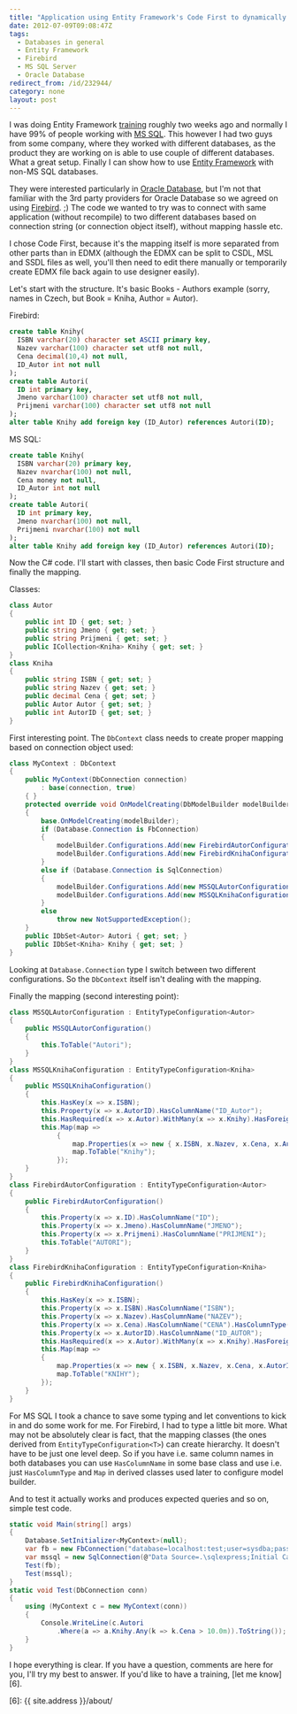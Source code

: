 ```yaml
---
title: "Application using Entity Framework's Code First to dynamically connect to two different databases"
date: 2012-07-09T09:08:47Z
tags:
  - Databases in general
  - Entity Framework
  - Firebird
  - MS SQL Server
  - Oracle Database
redirect_from: /id/232944/
category: none
layout: post
---
```

I was doing Entity Framework [training][1] roughly two weeks ago and normally I have 99% of people working with [MS SQL][2]. This however I had two guys from some company, where they worked with different databases, as the product they are working on is able to use couple of different databases. What a great setup. Finally I can show how to use [Entity Framework][3] with non-MS SQL databases.

They were interested particularly in [Oracle Database][4], but I'm not that familiar with the 3rd party providers for Oracle Database so we agreed on using [Firebird][5]. ;) The code we wanted to try was to connect with same application (without recompile) to two different databases based on connection string (or connection object itself), without mapping hassle etc.

I chose Code First, because it's the mapping itself is more separated from other parts than in EDMX (although the EDMX can be split to CSDL, MSL and SSDL files as well, you'll then need to edit there manually or temporarily create EDMX file back again to use designer easily).

Let's start with the structure. It's basic Books - Authors example (sorry, names in Czech, but Book = Kniha, Author = Autor).

Firebird:

```sql
create table Knihy(
  ISBN varchar(20) character set ASCII primary key,
  Nazev varchar(100) character set utf8 not null,
  Cena decimal(10,4) not null,
  ID_Autor int not null
);
create table Autori(
  ID int primary key,
  Jmeno varchar(100) character set utf8 not null,
  Prijmeni varchar(100) character set utf8 not null
);
alter table Knihy add foreign key (ID_Autor) references Autori(ID);
```

MS SQL:

```sql
create table Knihy(
  ISBN varchar(20) primary key,
  Nazev nvarchar(100) not null,
  Cena money not null,
  ID_Autor int not null
);
create table Autori(
  ID int primary key,
  Jmeno nvarchar(100) not null,
  Prijmeni nvarchar(100) not null
);
alter table Knihy add foreign key (ID_Autor) references Autori(ID);
```

Now the C# code. I'll start with classes, then basic Code First structure and finally the mapping.

Classes:

```csharp
class Autor
{
	public int ID { get; set; }
	public string Jmeno { get; set; }
	public string Prijmeni { get; set; }
	public ICollection<Kniha> Knihy { get; set; }
}
class Kniha
{
	public string ISBN { get; set; }
	public string Nazev { get; set; }
	public decimal Cena { get; set; }
	public Autor Autor { get; set; }
	public int AutorID { get; set; }
}
```

First interesting point. The `DbContext` class needs to create proper mapping based on connection object used:

```csharp
class MyContext : DbContext
{
	public MyContext(DbConnection connection)
		: base(connection, true)
	{ }
	protected override void OnModelCreating(DbModelBuilder modelBuilder)
	{
		base.OnModelCreating(modelBuilder);
		if (Database.Connection is FbConnection)
		{
			modelBuilder.Configurations.Add(new FirebirdAutorConfiguration());
			modelBuilder.Configurations.Add(new FirebirdKnihaConfiguration());
		}
		else if (Database.Connection is SqlConnection)
		{
			modelBuilder.Configurations.Add(new MSSQLAutorConfiguration());
			modelBuilder.Configurations.Add(new MSSQLKnihaConfiguration());
		}
		else
			throw new NotSupportedException();
	}
	public IDbSet<Autor> Autori { get; set; }
	public IDbSet<Kniha> Knihy { get; set; }
}
```

Looking at `Database.Connection` type I switch between two different configurations. So the `DbContext` itself isn't dealing with the mapping.

Finally the mapping (second interesting point):

```csharp
class MSSQLAutorConfiguration : EntityTypeConfiguration<Autor>
{
	public MSSQLAutorConfiguration()
	{
		this.ToTable("Autori");
	}
}
class MSSQLKnihaConfiguration : EntityTypeConfiguration<Kniha>
{
	public MSSQLKnihaConfiguration()
	{
		this.HasKey(x => x.ISBN);
		this.Property(x => x.AutorID).HasColumnName("ID_Autor");
		this.HasRequired(x => x.Autor).WithMany(x => x.Knihy).HasForeignKey(x => x.AutorID).WillCascadeOnDelete(false);
		this.Map(map =>
			{
				map.Properties(x => new { x.ISBN, x.Nazev, x.Cena, x.AutorID });
				map.ToTable("Knihy");
			});
	}
}
class FirebirdAutorConfiguration : EntityTypeConfiguration<Autor>
{
	public FirebirdAutorConfiguration()
	{
		this.Property(x => x.ID).HasColumnName("ID");
		this.Property(x => x.Jmeno).HasColumnName("JMENO");
		this.Property(x => x.Prijmeni).HasColumnName("PRIJMENI");
		this.ToTable("AUTORI");
	}
}
class FirebirdKnihaConfiguration : EntityTypeConfiguration<Kniha>
{
	public FirebirdKnihaConfiguration()
	{
		this.HasKey(x => x.ISBN);
		this.Property(x => x.ISBN).HasColumnName("ISBN");
		this.Property(x => x.Nazev).HasColumnName("NAZEV");
		this.Property(x => x.Cena).HasColumnName("CENA").HasColumnType("decimal").HasPrecision(10, 4);
		this.Property(x => x.AutorID).HasColumnName("ID_AUTOR");
		this.HasRequired(x => x.Autor).WithMany(x => x.Knihy).HasForeignKey(x => x.AutorID).WillCascadeOnDelete(false);
		this.Map(map =>
		{
			map.Properties(x => new { x.ISBN, x.Nazev, x.Cena, x.AutorID });
			map.ToTable("KNIHY");
		});
	}
}
```

For MS SQL I took a chance to save some typing and let conventions to kick in and do some work for me. For Firebird, I had to type a little bit more. What may not be absolutely clear is fact, that the mapping classes (the ones derived from `EntityTypeConfiguration<T>`) can create hierarchy. It doesn't have to be just one level deep. So if you have i.e. same column names in both databases you can use `HasColumnName` in some base class and use i.e. just `HasColumnType` and `Map` in derived classes used later to configure model builder.

And to test it actually works and produces expected queries and so on, simple test code.

```csharp
static void Main(string[] args)
{
	Database.SetInitializer<MyContext>(null);
	var fb = new FbConnection("database=localhost:test;user=sysdba;password=masterkey");
	var mssql = new SqlConnection(@"Data Source=.\sqlexpress;Initial Catalog=test;Integrated Security=True");
	Test(fb);
	Test(mssql);
}
static void Test(DbConnection conn)
{
	using (MyContext c = new MyContext(conn))
	{
		Console.WriteLine(c.Autori
			.Where(a => a.Knihy.Any(k => k.Cena > 10.0m)).ToString());
	}
}
```

I hope everything is clear. If you have a question, comments are here for you, I'll try my best to answer. If you'd like to have a training, [let me know][6].

[1]: http://www.x2develop.com
[2]: http://www.microsoft.com/sqlserver/
[3]: http://msdn.com/ef
[4]: http://www.oracle.com/us/products/database/index.html
[5]: http://www.firebirdsql.org
[6]: {{ site.address }}/about/